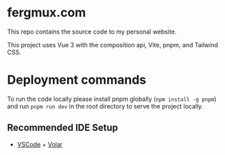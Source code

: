 # fergmux.com

This repo contains the source code to my personal website.

This project uses Vue 3 with the composition api, Vite, pnpm, and Tailwind CSS.

# Deployment commands

To run the code locally please install pnpm globally (`npm install -g pnpm`) and run `pnpm run dev` in the root directory to serve the project locally.

## Recommended IDE Setup

- [VSCode](https://code.visualstudio.com/) + [Volar](https://marketplace.visualstudio.com/items?itemName=johnsoncodehk.volar)
